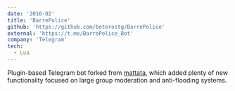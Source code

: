 ```yaml
---
date: '2016-02'
title: 'BarrePolice'
github: 'https://github.com/boterostg/BarrePolice'
external: 'https://t.me/BarrePolice_Bot'
company: 'Telegram'
tech:
  - Lua
---
```


Plugin-based Telegram bot forked from [mattata](https://github.com/wrxck/mattata), which added plenty of new
functionality focused on large group moderation and anti-flooding systems.
